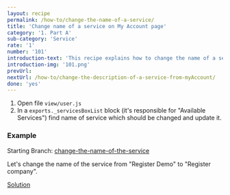```yaml
---
layout: recipe
permalink: /how-to/change-the-name-of-a-service/
title: 'Change name of a service on My Account page'
category: '1. Part A'
sub-category: 'Service'
rate: '1'
number: '101'
introduction-text: 'This recipe explains how to change the name of a service on the MyAccount page.'
introduction-img: '101.png'
prevUrl: 
nextUrl: /how-to/change-the-description-of-a-service-from-myAccount/
done: 'yes'
---
```


1. Open file `view/user.js`
2. In a `exports._servicesBoxList` block (it's responsible for "Available Services") find name of service which should be changed and update it.

### Example

Starting Branch: [change-the-name-of-the-service](https://github.com/egovernment/eregistrations-demo/tree/change-the-name-of-the-service)

Let's change the name of the service from "Register Demo" to "Register company".

[Solution](https://github.com/egovernment/eregistrations-demo/compare/change-the-name-of-the-service...change-the-name-of-the-service-solution?expand=1)

